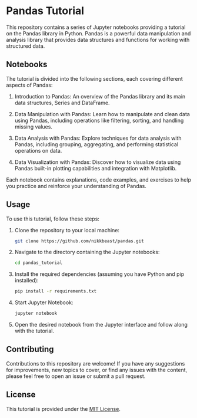 # Pandas Tutorial

This repository contains a series of Jupyter notebooks providing a tutorial on the Pandas library in Python. Pandas is a powerful data manipulation and analysis library that provides data structures and functions for working with structured data.

## Notebooks

The tutorial is divided into the following sections, each covering different aspects of Pandas:

1. Introduction to Pandas: An overview of the Pandas library and its main data structures, Series and DataFrame.

2. Data Manipulation with Pandas: Learn how to manipulate and clean data using Pandas, including operations like filtering, sorting, and handling missing values.

3. Data Analysis with Pandas: Explore techniques for data analysis with Pandas, including grouping, aggregating, and performing statistical operations on data.

4. Data Visualization with Pandas: Discover how to visualize data using Pandas built-in plotting capabilities and integration with Matplotlib.

Each notebook contains explanations, code examples, and exercises to help you practice and reinforce your understanding of Pandas.

## Usage

To use this tutorial, follow these steps:

1. Clone the repository to your local machine:

    ```bash
    git clone https://github.com/nikkbeast/pandas.git
    ```

2. Navigate to the directory containing the Jupyter notebooks:

    ```bash
    cd pandas_tutorial
    ```

3. Install the required dependencies (assuming you have Python and pip installed):

    ```bash
    pip install -r requirements.txt
    ```

4. Start Jupyter Notebook:

    ```bash
    jupyter notebook
    ```

5. Open the desired notebook from the Jupyter interface and follow along with the tutorial.

## Contributing

Contributions to this repository are welcome! If you have any suggestions for improvements, new topics to cover, or find any issues with the content, please feel free to open an issue or submit a pull request.

## License

This tutorial is provided under the [MIT License](LICENSE).
